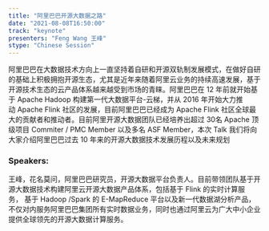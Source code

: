 ```yaml
---
title: "阿里巴巴开源大数据之路"
date: "2021-08-08T16:50:00"
track: "keynote"
presenters: "Feng Wang 王峰"
stype: "Chinese Session"
---
```

阿里巴巴在大数据技术方向上一直坚持着自研和开源双轨制发展模式，在做好自研的基础上积极拥抱开源生态，尤其是近年来随着阿里云业务的持续高速发展，基于开源技术生态的云产品体系越来越受到市场的青睐。阿里巴巴在 12 年前就开始基于 Apache Hadoop 构建第一代大数据平台-云梯，并从 2016 年开始大力推动 Apache Flink 社区的发展，目前阿里巴巴已经成为 Apache Flink 社区全球最大的贡献者和推动者。目前阿里开源大数据团队已经培养出超过 30名 Apache 顶级项目 Commiter / PMC Member 以及多名 ASF Member，本次 Talk 我们将向大家介绍阿里巴巴过去 10 年来的开源大数据技术发展历程以及未来规划
 ### Speakers:
王峰，花名莫问，阿里巴巴研究员，开源大数据平台负责人。目前带领团队基于开源大数据技术构建阿里云开源大数据产品体系，包括基于 Flink 的实时计算服务， 基于 Hadoop /Spark 的 E-MapReduce 平台以及新一代数据湖分析产品，不仅对内服务阿里巴巴集团所有实时数据业务，同时也通过阿里云为广大中小企业提供全球领先的开源大数据计算服务。
